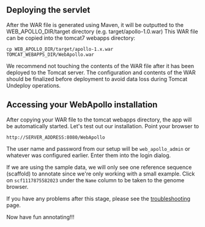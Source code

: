 ## Deploying the servlet


After the WAR file is generated using Maven, it
will be outputted to the WEB\_APOLLO\_DIR/target directory (e.g. target/apollo-1.0.war)
This WAR file can be copied into the tomcat7 webapps directory:

    cp WEB_APOLLO_DIR/target/apollo-1.x.war TOMCAT_WEBAPPS_DIR/WebApollo.war

We recommend not touching the contents of the WAR file after it has been deployed to the Tomcat server.
The configuration and contents of the WAR should be finalized before deployment to avoid
data loss during Tomcat Undeploy operations.

## Accessing your WebApollo installation

After copying your WAR file to the tomcat webapps directory, the app
will be automatically started. Let's test out our installation. Point
your browser to

    http://SERVER_ADDRESS:8080/WebApollo

The user name and password from our setup will be `web_apollo_admin` or whatever was configured earlier. Enter them into the login dialog.

If we are using the sample data, we will only see one reference sequence (scaffold) to annotate since we're only working
with a small example. Click on `scf1117875582023` under the `Name` column to be taken to the genome browser.

If you have any problems after this stage, please see the [troubleshooting](Troubleshooting.md) page.

Now have fun annotating!!!

